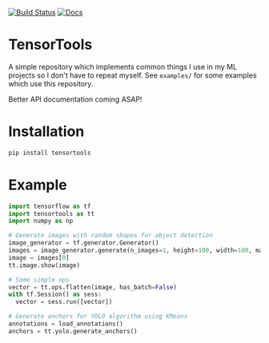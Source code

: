 [![Build Status](https://travis-ci.org/jsmith/tensortools.png?branch=master)](https://travis-ci.org/jsmith/tensortools)
[![Docs](https://readthedocs.org/projects/tensortools/badge/?version=latest)](https://tensortools.readthedocs.io/)

# TensorTools
A simple repository which implements common things I use in my ML projects so I don't have to repeat myself. See `examples/` for some examples which use this repository. 

Better API documentation coming ASAP!

# Installation
```bash
pip install tensortools
```

# Example
```python
import tensorflow as tf
import tensortools as tt
import numpy as np

# Generate images with random shapes for object detection
image_generator = tf.generator.Generator()
images = image_generator.generate(n_images=1, height=100, width=100, max_shapes=2)
image = images[0]
tt.image.show(image)

# Some simple ops
vector = tt.ops.flatten(image, has_batch=False)
with tf.Session() as sess:
  vector = sess.run([vector])

# Generate anchors for YOLO algorithm using KMeans
annotations = load_annotations()
anchors = tt.yolo.generate_anchors()
```
